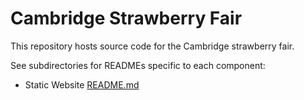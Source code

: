 # Cambridge Strawberry Fair

This repository hosts source code for the Cambridge strawberry fair.

See subdirectories for READMEs specific to each component:
* Static Website [README.md](./frontend/README.md)